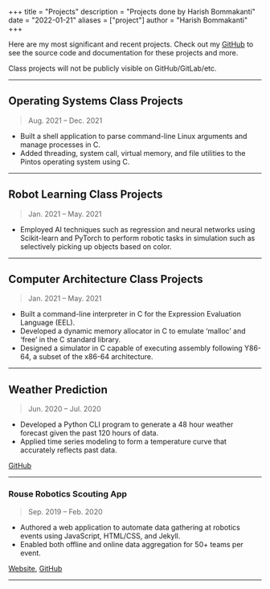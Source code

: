 +++
title = "Projects"
description = "Projects done by Harish Bommakanti"
date = "2022-01-21"
aliases = ["project"]
author = "Harish Bommakanti"
+++

Here are my most significant and recent projects. Check out my [GitHub](https://github.com/harishbommakanti) to see the source code and documentation for these projects and more.

Class projects will not be publicly visible on GitHub/GitLab/etc.

---

## Operating Systems Class Projects
> Aug. 2021 – Dec. 2021
- Built a shell application to parse command-line Linux arguments and manage processes in C.
- Added threading, system call, virtual memory, and file utilities to the Pintos operating system using C.

---

## Robot Learning Class Projects
> Jan. 2021 – May. 2021
- Employed AI techniques such as regression and neural networks using Scikit-learn and PyTorch to perform robotic tasks in simulation such as selectively picking up objects based on color.

---

## Computer Architecture Class Projects
> Jan. 2021 – May. 2021
- Built a command-line interpreter in C for the Expression Evaluation Language (EEL).
- Developed a dynamic memory allocator in C to emulate ‘malloc’ and ‘free’ in the C standard library.
- Designed a simulator in C capable of executing assembly following Y86-64, a subset of the x86-64 architecture.

---

## Weather Prediction
> Jun. 2020 – Jul. 2020
- Developed a Python CLI program to generate a 48 hour weather forecast given the past 120 hours of data.
- Applied time series modeling to form a temperature curve that accurately reflects past data.

[GitHub](https://github.com/harishbommakanti/Weather-Prediction)

---

### Rouse Robotics Scouting App
> Sep. 2019 – Feb. 2020
- Authored a web application to automate data gathering at robotics events using JavaScript, HTML/CSS, and Jekyll.
- Enabled both offline and online data aggregation for 50+ teams per event.

[Website](https://scouting.rouserobotics.com), [GitHub](https://github.com/Team6321/Scouting_App)

---
